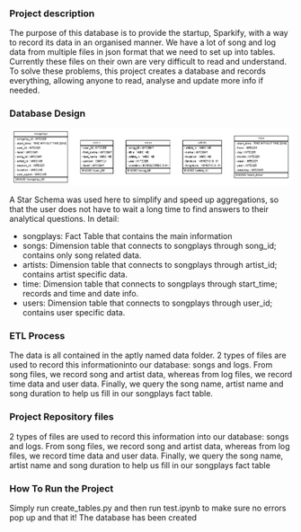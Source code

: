### Project description

The purpose of this database is to provide the startup, Sparkify, with a way to record its data in an organised manner. 
We have a lot of song and log data from multiple files in json format that we need to set up into tables.
Currently these files on their own are very difficult to read and understand. To solve these problems, this project creates a database and
records everything, allowing anyone to read, analyse and update more info if needed.

### Database Design

![ERD](sparkifydb_erd.png)

A Star Schema was used here to simplify and speed up aggregations, so that the user does not have to wait a 
long time to find answers to their analytical questions. In detail:

- songplays: Fact Table that contains the main information
- songs: Dimension table that connects to songplays through song_id; contains only song related data.
- artists: Dimension table that connects to songplays through artist_id; contains artist specific data.
- time: Dimension table that connects to songplays through start_time; records and time and date info.
- users: Dimension table that connects to songplays through user_id; contains user specific data.

### ETL Process

The data is all contained in the aptly named data folder. 
2 types of files are used to record this informationinto our database: songs and logs.
From song files, we record song and artist data, whereas from log files, we record time data and user data.
Finally, we query the song name, artist name and song duration to help us fill in our songplays fact table.

### Project Repository files

2 types of files are used to record this information into our database: songs and logs. 
From song files, we record song and artist data, whereas from log files, we record time data and user data.
Finally, we query the song name, artist name and song duration to help us fill in our songplays fact table

### How To Run the Project

Simply run create_tables.py and then run test.ipynb to make sure no errors pop up and that it! The database has been created

